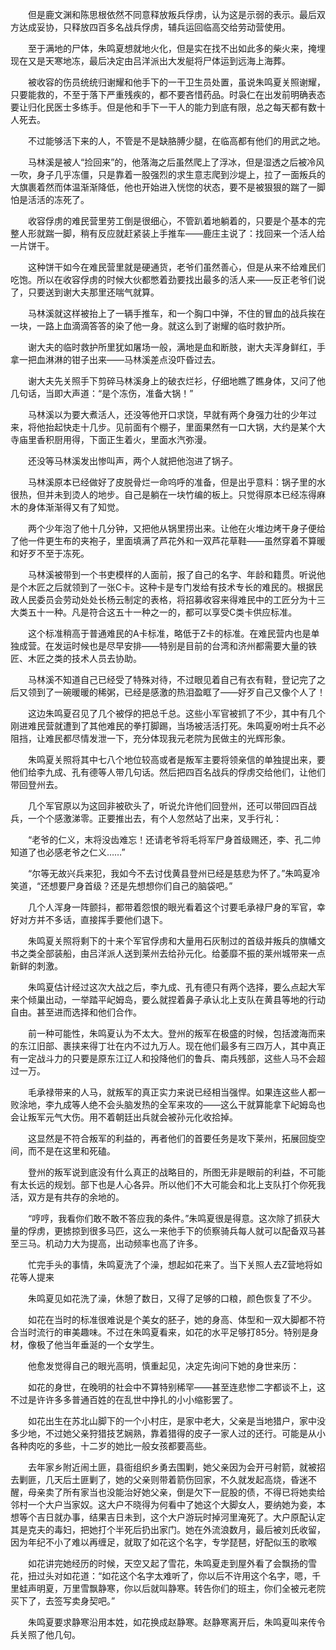 　　但是鹿文渊和陈思根依然不同意释放叛兵俘虏，认为这是示弱的表示。最后双方达成妥协，只释放四百多名战兵俘虏，辅兵运回临高交给劳动营使用。

　　至于满地的尸体，朱鸣夏想就地火化，但是实在找不出如此多的柴火来，掩埋现在又是天寒地冻，最后决定由吕洋派出大发艇将尸体运到远海上海葬。

　　被收容的伤员统统归谢耀和他手下的一干卫生员处置，虽说朱鸣夏关照谢耀，只要能救的，不至于落下严重残疾的，都不要吝惜药品。时袅仁在出发前明确表态要让归化民医士多练手。但是他和手下一干人的能力到底有限，总之每天都有数十人死去。

　　不过能够活下来的人，不管是不是缺胳膊少腿，在临高都有他们的用武之地。

　　马林溪是被人“捡回来”的，他落海之后虽然爬上了浮冰，但是湿透之后被冷风一吹，身子几乎冻僵，只是靠着一股强烈的求生意志爬到沙堤上，拉了一面叛兵的大旗裹着然而体温渐渐降低，他也开始进入恍惚的状态，要不是被狠狠的踹了一脚怕是活活的冻死了。

　　收容俘虏的难民营里劳工倒是很细心，不管趴着地躺着的，只要是个基本的完整人形就踹一脚，稍有反应就赶紧装上手推车——鹿庄主说了：找回来一个活人给一片饼干。

　　这种饼干如今在难民营里就是硬通货，老爷们虽然善心，但是从来不给难民们吃饱。所以在收容俘虏的时候大伙都憋着劲要找出最多的活人来——反正老爷们说了，只要送到谢大夫那里还喘气就算。

　　马林溪就这样被抬上了一辆手推车，和一个胸口中弹，不住的冒血的战兵挨在一块，一路上血滴滴答答的染了他一身。就这么到了谢耀的临时救护所。

　　谢大夫的临时救护所里犹如屠场一般，满地是血和断肢，谢大夫浑身鲜红，手拿一把血淋淋的钳子出来——马林溪差点没吓昏过去。

　　谢大夫先关照手下剪碎马林溪身上的破衣烂衫，仔细地瞧了瞧身体，又问了他几句话，当即大声道：“是个冻伤，准备大锅！”

　　马林溪以为要大煮活人，还没等他开口求饶，早就有两个身强力壮的少年过来，将他抬起快走十几步。见前面有个棚子，里面果然有一口大锅，大约是某个大寺庙里香积厨用得，下面正生着火，里面水汽弥漫。

　　还没等马林溪发出惨叫声，两个人就把他泡进了锅子。

　　马林溪原本已经做好了皮脱骨烂一命呜呼的准备，但是出乎意料：锅子里的水很热，但并未到烫人的地步。自己是躺在一块竹编的板上。只觉得原本已经冻得麻木的身体渐渐得又有了知觉。

　　两个少年泡了他十几分钟，又把他从锅里捞出来。让他在火堆边烤干身子便给了他一件更生布的夹袍子，里面填满了芦花外和一双芦花草鞋——虽然穿着不算暖和好歹不至于冻死。

　　马林溪被带到一个书吏模样的人面前，报了自己的名字、年龄和籍贯。听说他是个木匠之后就领到了一张C卡。这种卡是专门发给有技术专长的难民的。根据民政人民委员会劳动处处长杨云制定的表格，将招募收容来得难民中的工匠分为十三大类五十一种。凡是符合这五十一种之一的，都可以享受C类卡供应标准。

　　这个标准稍高于普通难民的A卡标准，略低于Z卡的标准。在难民营内也是单独成营。在发运时候也是尽早安排——特别是目前的台湾和济州都需要大量的铁匠、木匠之类的技术人员去协助。

　　马林溪不知道自己已经受了特殊对待，不过眼见着自己有衣有鞋，登记完了之后又领到了一碗暖暖的稀粥，已经是感激的热泪盈眶了——好歹自己又像个人了！

　　这边朱鸣夏召见了几个被俘的把总千总。这些小军官被抓了不少，其中有几个刚进难民营就遭到了其他难民的拳打脚踢，当场被活活打死。朱鸣夏吩咐士兵不必阻挡，让难民都尽情发泄一下，充分体现我元老院为民做主的光辉形象。

　　朱鸣夏关照将其中七八个地位较高或者是叛军主要将领亲信的单独提出来，要他们给李九成、孔有德等人带几句话。然后把四百名战兵的俘虏交给他们，让他们带回登州去。

　　几个军官原以为这回非被砍头了，听说允许他们回登州，还可以带回四百战兵，一个个感激涕零。正要推出去，有个人忽然站了出来，叉手行礼：

　　“老爷的仁义，末将没齿难忘！还请老爷将毛将军尸身首级赐还，李、孔二帅知道了也必感老爷之仁义……”

　　“尔等无故兴兵来犯，我如今不去讨伐黄县登州已经是慈悲为怀了。”朱鸣夏冷笑道，“还想要尸身首级？还是先想想你们自己的脑袋吧。”

　　几个人浑身一阵颤抖，都带着怨恨的眼光看着这个讨要毛承禄尸身的军官，幸好对方并不多话，直接挥手要他们退下。

　　朱鸣夏关照将剩下的十来个军官俘虏和大量用石灰制过的首级并叛兵的旗幡文书之类全部装船，由吕洋派人送到莱州去给孙元化。给萎靡不振的莱州城带来一点新鲜的刺激。

　　朱鸣夏估计经过这次大战之后，李九成、孔有德只有两个选择，要么点起大军来个倾巢出动，一举踏平屺姆岛，要么就捏着鼻子承认北上支队在黄县等地的行动自由。甚至进而选择和他们合作。

　　前一种可能性，朱鸣夏认为不太大。登州的叛军在极盛的时候，包括渡海而来的东江旧部、裹挟来得丁壮在内不过九万人。现在他们最多有三四万人，其中真正有一定战斗力的只要是原东江辽人和投降他们的鲁兵、南兵残部，这些人马不会超过一万。

　　毛承禄带来的人马，就叛军的真正实力来说已经相当强悍。如果连这些人都一败涂地，李九成等人绝不会头脑发热的全军来攻的——这么干就算能拿下屺姆岛也会让叛军元气大伤。用不着朝廷出兵就会被孙元化收拾掉。

　　这显然是不符合叛军的利益的，再者他们的首要任务是攻下莱州，拓展回旋空间，而不是在这里和死磕。

　　登州的叛军说到底没有什么真正的战略目的，所图无非是眼前的利益，不可能有太长远的规划。部下也是人心各异。所以他们不大可能会和北上支队打个你死我活，双方是有共存的余地的。

　　“哼哼，我看你们敢不敢不答应我的条件。”朱鸣夏很是得意。这次除了抓获大量的俘虏，更掳掠到很多马匹，这么一来他手下的侦察骑兵每人就可以配备双马甚至三马。机动力大为提高，出动频率也高了许多。

　　忙完手头的事情，朱鸣夏洗了个澡，想起如花来了。当下关照人去Z营地将如花等人提来

　　朱鸣夏见如花洗了澡，休憩了数日，又得了足够的口粮，颜色恢复了不少。

　　如花在当时的标准很难说是个美女的胚子，她的身高、体型和一双大脚都不符合当时流行的审美趣味。不过在朱鸣夏看来，如花的水平足够打85分。特别是身材，像极了他当年垂涎的一个女学生。

　　他愈发觉得自己的眼光高明，慎重起见，决定先询问下她的身世来历：

　　如花的身世，在晚明的社会中不算特别稀罕——甚至连悲惨二字都谈不上，这不过是许许多多普通百姓的在乱世中挣扎的小小缩影罢了。

　　如花出生在苏北山脚下的一个小村庄，是家中老大，父亲是当地猎户，家中没多少地，不过她父亲狩猎技艺娴熟，靠着猎得的皮子一家人过的还行。可能是从小各种肉吃的多些，十二岁的她比一般女孩都要高些。

　　去年家乡附近闹土匪，县衙组织乡勇去围剿，她父亲因为会开弓射箭，就被招去剿匪，几天后土匪剿了，她的父亲则带着箭伤回家，不久就发起高烧，昏迷不醒，母亲卖了所有家当也没能治好她父亲，倒是欠下一屁股的债，不得已将她卖给邻村一个大户当家奴。这大户不晓得为何看中了她这个大脚女人，要纳她为妾，本想等个吉日就办事，结果吉日未到，这个大户游玩时掉河里淹死了。大户原配认定其是克夫的毒妇，把她打个半死后扔出家门。她在外流浪数月，最后被刘氏收留，因为年纪不小了难以再缠足，就取了如花这个名字，专学琵琶，好配似玉的歌喉

　　如花讲完她经历的时候，天空又起了雪花，朱鸣夏走到屋外看了会飘扬的雪花，扭过头对如花道：“如花这个名字太难听了，你以后不许用这个名字，嗯，千里蛙声明夏，万里雪飘静寒，你以后就叫静寒。转告你们的班主，你们全被元老院买下了，去签写卖身契吧。”

　　朱鸣夏要求静寒沿用本姓，如花换成赵静寒。赵静寒离开后，朱鸣夏叫来传令兵关照了他几句。
